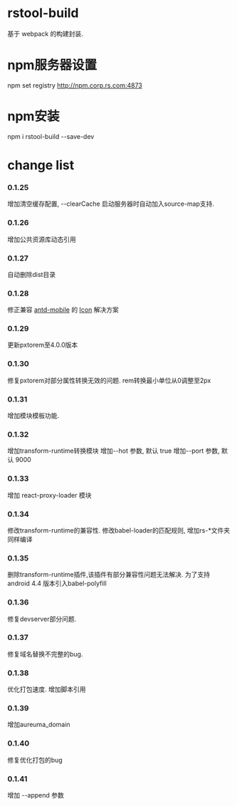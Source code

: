 # rstool-build

基于 webpack 的构建封装.

# npm服务器设置
npm set registry http://npm.corp.rs.com:4873

# npm安装
npm i rstool-build --save-dev

# change list

### 0.1.25
增加清空缓存配置, --clearCache
启动服务器时自动加入source-map支持.

### 0.1.26
增加公共资源库动态引用

### 0.1.27
自动删除dist目录

### 0.1.28
修正兼容 [antd-mobile](https://mobile.ant.design/docs/react/introduce) 的 [Icon](https://mobile.ant.design/components/icon) 解决方案

### 0.1.29
更新pxtorem至4.0.0版本

### 0.1.30
修复pxtorem对部分属性转换无效的问题.
rem转换最小单位从0调整至2px

### 0.1.31
增加模块模板功能.

### 0.1.32
增加transform-runtime转换模块
增加--hot 参数, 默认 true
增加--port 参数, 默认 9000

### 0.1.33
增加 react-proxy-loader 模块

### 0.1.34
修改transform-runtime的兼容性.
修改babel-loader的匹配规则, 增加rs-*文件夹同样编译


### 0.1.35
删除transform-runtime插件,该插件有部分兼容性问题无法解决.
为了支持android 4.4 版本引入babel-polyfill

### 0.1.36
修复devserver部分问题.

### 0.1.37
修复域名替换不完整的bug.

### 0.1.38
优化打包速度.
增加脚本引用
>  <script type="text/javascript" src="//<%= htmlWebpackPlugin.options.libs_domain%>/rs_react_15_5_4.js"></script>
>  <script type="text/javascript" src="//<%= htmlWebpackPlugin.options.libs_domain%>/rs_react_router_4_1_1.js"></script>
>  <script type="text/javascript" src="//<%= htmlWebpackPlugin.options.libs_domain%>/rs_antd_2_8_1.js"></script>

### 0.1.39
增加aureuma_domain

### 0.1.40
修复优化打包的bug

### 0.1.41
增加 --append 参数
